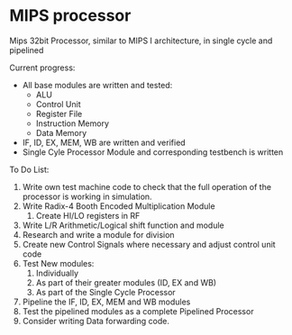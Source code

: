 # MIPS processor
Mips 32bit Processor, similar to MIPS I architecture, in single cycle and pipelined

Current progress:
<ul>
    <li>All base modules are written and tested:
        <ul>
            <li>ALU</li>
            <li>Control Unit</li>
            <li>Register File</li>
            <li>Instruction Memory</li>
            <li>Data Memory</li>
        </ul>
   </li>
   <li>IF, ID, EX, MEM, WB are written and verified</li>
   <li>Single Cyle Processor Module and corresponding testbench is written</li>
</ul>

To Do List:
<ol>
    <li>Write own test machine code to check that the full operation of the processor is working in simulation.</li>
    <li>Write Radix-4 Booth Encoded Multiplication Module<ol>
        <li>Create HI/LO registers in RF</li></ol></li>
    <li>Write L/R Arithmetic/Logical shift function and module</li>
    <li>Research and write a module for division</li>
    <li>Create new Control Signals where necessary and adjust control unit code</li>
    <li>Test New modules:<ol>
        <li>Individually</li>
        <li>As part of their greater modules (ID, EX and WB)</li>
        <li>As part of the Single Cycle Processor</li></ol></li>
    <li>Pipeline the IF, ID, EX, MEM and WB modules</li>
    <li>Test the pipelined modules as a complete Pipelined Processor</li>
    <li>Consider writing Data forwarding code.</li>
</ol>
